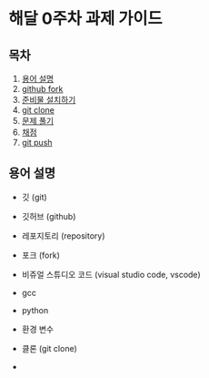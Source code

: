 # 해달 0주차 과제 가이드

## 목차

1. [용어 설명](#용어-설명)
1. [github fork](./1_github_fork.md)
1. [준비물 설치하기](./2_install_requirements.md)
1. [git clone](./3_git_clone.md)
1. [문제 풀기](./4_solve_problem.md)
1. [채점](./5_marking.md)
1. [git push](./6_git_push.md)

## 용어 설명

- 깃 (git)

- 깃허브 (github)

- 레포지토리 (repository)

- 포크 (fork)

- 비쥬얼 스튜디오 코드 (visual studio code, vscode)

- gcc

- python

- 환경 변수

- 클론 (git clone)

- 